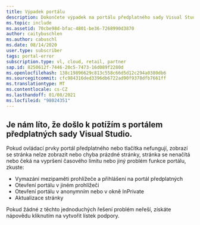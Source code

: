 ```yaml
---
title: Výpadek portálu
description: Dokončete výpadek na portálu předplatného sady Visual Studio.
ms.topic: include
ms.assetid: 70cbe98d-bfac-4801-be36-7268990d3870
author: caitybuschlen
ms.author: cabuschl
ms.date: 08/14/2020
user.type: subscriber
tags: portal-error
subscription.type: vl, cloud, retail, partner
sap.id: 8250612f-7446-20c5-7473-16d089f2280d
ms.openlocfilehash: 138c19896629c813c558c66d5d12c294a0380db6
ms.sourcegitcommit: cfc984316ded3396db6722ad90f9378dfb7661ff
ms.translationtype: MT
ms.contentlocale: cs-CZ
ms.lasthandoff: 01/08/2021
ms.locfileid: "98024351"
---
```

## <a name="were-sorry-to-hear-that-youre-experiencing-an-issue-with-the-visual-studio-subscriptions-portal"></a>Je nám líto, že došlo k potížím s portálem předplatných sady Visual Studio. 

Pokud ovládací prvky portál předplatného nebo tlačítka nefungují, zobrazí se stránka nelze zobrazit nebo chyba prázdné stránky, stránka se nenačítá nebo čeká na vypršení časového limitu nebo jiný problém funkce portálu, zkuste: 

* Vymazání mezipaměti prohlížeče a přihlášení na portál předplatných 
* Otevření portálu v jiném prohlížeči 
* Otevření portálu v anonymním nebo v okně InPrivate 
* Aktualizace stránky  

Pokud žádné z těchto jednoduchých řešení problém neřeší, získáte nápovědu kliknutím na vytvořit lístek podpory.